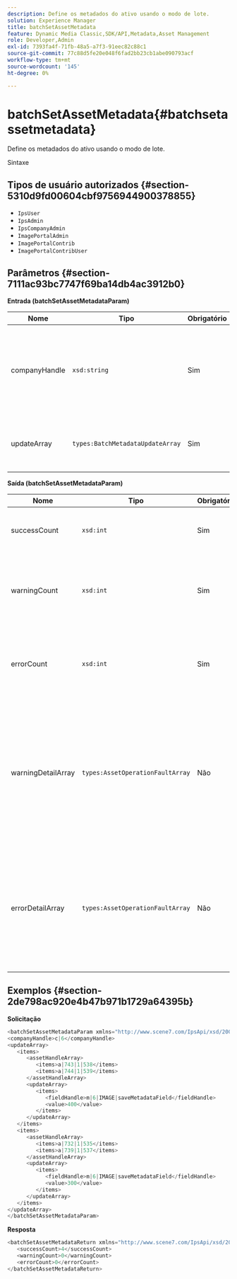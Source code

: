 ```yaml
---
description: Define os metadados do ativo usando o modo de lote.
solution: Experience Manager
title: batchSetAssetMetadata
feature: Dynamic Media Classic,SDK/API,Metadata,Asset Management
role: Developer,Admin
exl-id: 7393fa4f-71fb-48a5-a7f3-91eec82c88c1
source-git-commit: 77c88d5fe20e048f6fad2bb23cb1abe090793acf
workflow-type: tm+mt
source-wordcount: '145'
ht-degree: 0%

---
```


# batchSetAssetMetadata{#batchsetassetmetadata}

Define os metadados do ativo usando o modo de lote.

Sintaxe

## Tipos de usuário autorizados {#section-5310d9fd00604cbf9756944900378855}

* `IpsUser`
* `IpsAdmin`
* `IpsCompanyAdmin`
* `ImagePortalAdmin`
* `ImagePortalContrib`
* `ImagePortalContribUser`

## Parâmetros {#section-7111ac93bc7747f69ba14db4ac3912b0}

**Entrada (batchSetAssetMetadataParam)**

| Nome | Tipo | Obrigatório | Descrição |
|---|---|---|---|
| companyHandle | `xsd:string` | Sim | O identificador da empresa cujos metadados você deseja definir em uma operação em lote. |
| updateArray | `types:BatchMetadataUpdateArray` | Sim | A matriz de atualizações de metadados aplicadas aos ativos. |

**Saída (batchSetAssetMetadataParam)**

| Nome | Tipo | Obrigatório | Descrição |
|---|---|---|---|
| successCount | `xsd:int` | Sim | O número de metadados definidos com êxito. |
| warningCount | `xsd:int` | Sim | O número de avisos gerados quando a operação tentou definir metadados. |
| errorCount | `xsd:int` | Sim | O número de erros gerados quando a operação tentou definir metadados. |
| warningDetailArray | `types:AssetOperationFaultArray` | Não | A matriz de detalhes associados aos ativos que geram avisos quando a operação tentou fazer o conjunto de metadados em lote para os ativos. |
| errorDetailArray | `types:AssetOperationFaultArray` | Não | A matriz de detalhes associados aos ativos que geram erros quando a operação tentou colocar metadados em lote para os ativos. |

## Exemplos {#section-2de798ac920e4b47b971b1729a64395b}

**Solicitação**

```java
<batchSetAssetMetadataParam xmlns="http://www.scene7.com/IpsApi/xsd/2008-01-15">
<companyHandle>c|6</companyHandle>
<updateArray>
   <items>
      <assetHandleArray>
         <items>a|743|1|538</items>
         <items>a|744|1|539</items>
      </assetHandleArray>
      <updateArray>
         <items>
            <fieldHandle>m|6|IMAGE|saveMetadataField</fieldHandle>
            <value>400</value>
         </items>
      </updateArray>
   </items>
   <items>
      <assetHandleArray>
         <items>a|732|1|535</items>
         <items>a|739|1|537</items>
      </assetHandleArray>
      <updateArray>
         <items>
            <fieldHandle>m|6|IMAGE|saveMetadataField</fieldHandle>
            <value>300</value>
         </items>
      </updateArray>
   </items>
</updateArray>
</batchSetAssetMetadataParam>
```

**Resposta**

```java
<batchSetAssetMetadataReturn xmlns="http://www.scene7.com/IpsApi/xsd/2008-01-15">
   <successCount>4</successCount>
   <warningCount>0</warningCount>
   <errorCount>0</errorCount>
</batchSetAssetMetadataReturn>
```
